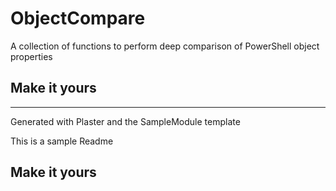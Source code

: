 # ObjectCompare

A collection of functions to perform deep comparison of PowerShell object properties

## Make it yours

---
Generated with Plaster and the SampleModule template


This is a sample Readme

## Make it yours
